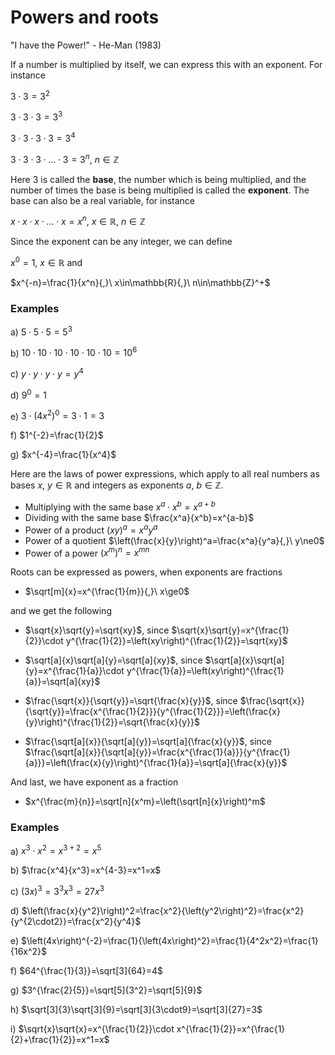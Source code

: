 # Powers and roots
"I have the Power!" - He-Man (1983)


If a number is multiplied by itself, we can express this with an exponent. For instance

$3\cdot3=3^2$

$3\cdot3\cdot3=3^3$

$3\cdot3\cdot3\cdot3=3^4$

$3\cdot3\cdot3\cdot...\cdot3=3^n{,}\ n\in\mathbb{Z}$

Here 3 is called the **base**, the number which is being multiplied, and the number of times the base is being multiplied is called the **exponent**. The base can also be a real variable, for instance

$x\cdot x\cdot x\cdot...\cdot x=x^n{,}\ x\in\mathbb{R}{,}\ n\in\mathbb{Z}$

Since the exponent can be any integer, we can define

$x^0=1{,}\ x\in\mathbb{\mathbb{R}}$ and

$x^{-n}=\frac{1}{x^n}{,}\ x\in\mathbb{R}{,}\ n\in\mathbb{Z}^+$

### Examples

a) $5\cdot5\cdot5=5^3$

b) $10\cdot10\cdot10\cdot10\cdot10\cdot10=10^6$

c) $y\cdot y\cdot y\cdot y=y^4$

d) $9^0=1$

e) $3\cdot\left(4x^2\right)^0=3\cdot1=3$

f) $1^{-2}=\frac{1}{2}$

g) $x^{-4}=\frac{1}{x^4}$


Here are the laws of power expressions, which apply to all real numbers as bases $x{,}\ y\in\mathbb{R}$ and integers as exponents $a{,}\ b\in\mathbb{Z}$.


- Multiplying with the same base
$x^a\cdot x^b=x^{a+b}$
- Dividing with the same base
$\frac{x^a}{x^b}=x^{a-b}$
- Power of a product
$\left(xy\right)^a=x^ay^a$
- Power of a quotient
$\left(\frac{x}{y}\right)^a=\frac{x^a}{y^a}{,}\ y\ne0$
- Power of a power
$\left(x^m\right)^n=x^{mn}$

Roots can be expressed as powers, when exponents are fractions
- $\sqrt[m]{x}=x^{\frac{1}{m}}{,}\ x\ge0$

and we get the following

- $\sqrt{x}\sqrt{y}=\sqrt{xy}$, since $\sqrt{x}\sqrt{y}=x^{\frac{1}{2}}\cdot y^{\frac{1}{2}}=\left(xy\right)^{\frac{1}{2}}=\sqrt{xy}$

- $\sqrt[a]{x}\sqrt[a]{y}=\sqrt[a]{xy}$, since $\sqrt[a]{x}\sqrt[a]{y}=x^{\frac{1}{a}}\cdot y^{\frac{1}{a}}=\left(xy\right)^{\frac{1}{a}}=\sqrt[a]{xy}$

- $\frac{\sqrt{x}}{\sqrt{y}}=\sqrt{\frac{x}{y}}$, since $\frac{\sqrt{x}}{\sqrt{y}}=\frac{x^{\frac{1}{2}}}{y^{\frac{1}{2}}}=\left(\frac{x}{y}\right)^{\frac{1}{2}}=\sqrt{\frac{x}{y}}$

- $\frac{\sqrt[a]{x}}{\sqrt[a]{y}}=\sqrt[a]{\frac{x}{y}}$, since $\frac{\sqrt[a]{x}}{\sqrt[a]{y}}=\frac{x^{\frac{1}{a}}}{y^{\frac{1}{a}}}=\left(\frac{x}{y}\right)^{\frac{1}{a}}=\sqrt[a]{\frac{x}{y}}$


And last, we have exponent as a fraction

- $x^{\frac{m}{n}}=\sqrt[n]{x^m}=\left(\sqrt[n]{x}\right)^m$

### Examples

a) $x^3\cdot x^2=x^{3+2}=x^5$

b) $\frac{x^4}{x^3}=x^{4-3}=x^1=x$

c) $\left(3x\right)^3=3^3x^3=27x^3$

d) $\left(\frac{x}{y^2}\right)^2=\frac{x^2}{\left(y^2\right)^2}=\frac{x^2}{y^{2\cdot2}}=\frac{x^2}{y^4}$

e) $\left(4x\right)^{-2}=\frac{1}{\left(4x\right)^2}=\frac{1}{4^2x^2}=\frac{1}{16x^2}$

f) $64^{\frac{1}{3}}=\sqrt[3]{64}=4$

g) $3^{\frac{2}{5}}=\sqrt[5]{3^2}=\sqrt[5]{9}$

h) $\sqrt[3]{3}\sqrt[3]{9}=\sqrt[3]{3\cdot9}=\sqrt[3]{27}=3$

i) $\sqrt{x}\sqrt{x}=x^{\frac{1}{2}}\cdot x^{\frac{1}{2}}=x^{\frac{1}{2}+\frac{1}{2}}=x^1=x$